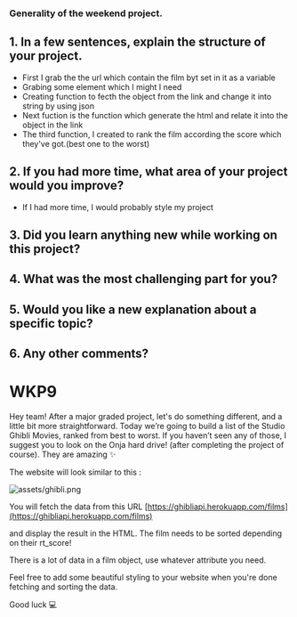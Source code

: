 ### Generality of the weekend project.


## 1. In a few sentences,  explain the structure of your project.

   - First I grab the the url which contain the film byt set in it as a variable
   - Grabing some element which I might I need
   - Creating function to fecth the object from the link and change it into string by using json
   - Next fuction is the function which generate the html and relate it into the object in the link
   - The third function, I created to rank the film according the score which they've got.(best one to the worst) 

## 2. If you had more time, what area of your project would you improve?

   - If I had more time, I would probably style my project

## 3. Did you learn anything new while working on this project?


## 4. What was the most challenging part for you?



## 5. Would you like a new explanation about a specific topic?


## 6. Any other comments?

   











# WKP9

Hey team!
After a major graded project, let's do something different, and a little bit more straightforward.
Today we’re going to build a list of the Studio Ghibli Movies, ranked from best to worst. If you haven’t seen any of those, I suggest you to look on the Onja hard drive! (after completing the project of course). They are amazing ✨

The website will look similar to this :

![assets/ghibli.png](assets/ghibli.png)

You will fetch the data from this URL [https://ghibliapi.herokuapp.com/films](https://ghibliapi.herokuapp.com/films)

and display the result in the HTML. The film needs to be sorted depending on their rt_score!

There is a lot of data in a film object, use whatever attribute you need.

Feel free to add some beautiful styling to your website when you're done fetching and sorting the data.

Good luck 💻
